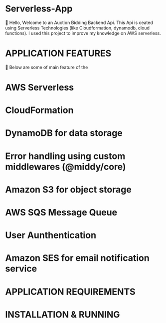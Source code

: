 # Serverless-App

👋 Hello, Welcome to an Auction Bidding Backend Api. This Api is ceated using Serverless Technologies (like Cloudformation, dynamodb, cloud functions). I used this project to improve my knowledge on AWS serverless.

# APPLICATION FEATURES

🎉 Below are some of main feature of the 

# AWS Serverless
# CloudFormation
# DynamoDB for data storage
# Error handling using custom middlewares (@middy/core)
# Amazon S3 for object storage
# AWS SQS Message Queue 
# User Aunthentication
# Amazon SES for email notification service

# APPLICATION REQUIREMENTS

# INSTALLATION & RUNNING
